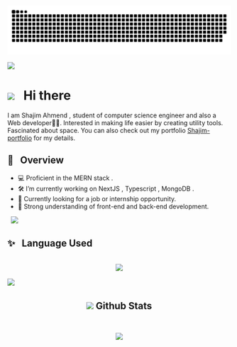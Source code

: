 <p align="center">
  <img  src="https://raw.githubusercontent.com/Elanza-48/Elanza-48/main/resources/img/github-contribution-grid-snake.svg"
    alt="example" />
</p>
<img src="https://user-images.githubusercontent.com/73097560/115834477-dbab4500-a447-11eb-908a-139a6edaec5c.gif">

# <img src="https://media.giphy.com/media/hvRJCLFzcasrR4ia7z/giphy.gif" width="35"> &nbsp; Hi there

I am Shajim Ahmend , student of computer science engineer and also a Web developer👨‍💻. Interested in making life easier by creating utility tools. Fascinated about space. You can also check out my portfolio [Shajim-portfolio](https://shajim-porfolio.vercel.app/) for my details.

## 🧰 &nbsp; Overview
- 💻 Proficient in the MERN stack .
- 🛠 I’m currently working on NextJS , Typescript , MongoDB .
- 🔭 Currently looking for a job or internship opportunity.
- 🌟 Strong understanding of front-end and back-end development.

&nbsp;
<img src="https://user-images.githubusercontent.com/73097560/115834477-dbab4500-a447-11eb-908a-139a6edaec5c.gif">
## ✨ &nbsp; Language Used

<p align="center">
    <br/>
    <img src="https://skillicons.dev/icons?i=react,nextjs,typescript,nodejs,express,mongodb,firebase,html,css,tailwind,bootstrap,git,github,vscode&perline=14" />
    <br/>
</p>

<img src="https://user-images.githubusercontent.com/73097560/115834477-dbab4500-a447-11eb-908a-139a6edaec5c.gif">
<div float="flex"><h2 align="center"><img src="https://media.giphy.com/media/iY8CRBdQXODJSCERIr/giphy.gif" width="35"><b> Github Stats </b><br/></h2>
  
<br>
  
<p align="center">
  <img height="180em" src="https://github-readme-streak-stats.herokuapp.com/?user=OHshajim"/>
</p>
